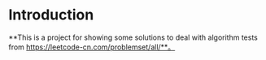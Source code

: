# Introduction

**This is a project for showing some solutions to deal with algorithm tests from https://leetcode-cn.com/problemset/all/**。